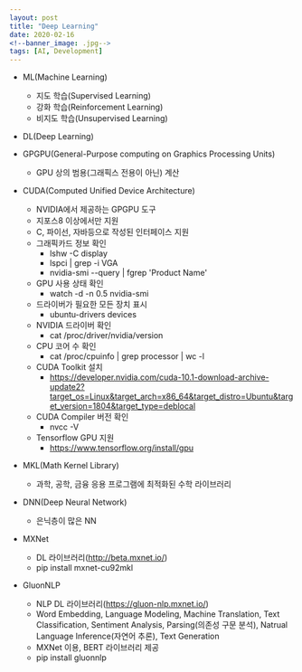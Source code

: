 ```yaml
---
layout: post
title: "Deep Learning"
date: 2020-02-16
<!--banner_image: .jpg-->
tags: [AI, Development]
---
```

* ML(Machine Learning)
	+ 지도 학습(Supervised Learning)
	+ 강화 학습(Reinforcement Learning)
	+ 비지도 학습(Unsupervised Learning)

* DL(Deep Learning)

* GPGPU(General-Purpose computing on Graphics Processing Units)
	+ GPU 상의 범용(그래픽스 전용이 아닌) 계산

* CUDA(Computed Unified Device Architecture)
	+ NVIDIA에서 제공하는 GPGPU 도구
	+ 지포스8 이상에서만 지원
	+ C, 파이선, 자바등으로 작성된 인터페이스 지원
	+ 그래픽카드 정보 확인
		- lshw -C display
		- lspci | grep -i VGA
		- nvidia-smi --query | fgrep 'Product Name'
	+ GPU 사용 상태 확인
		- watch -d -n 0.5 nvidia-smi
	+ 드라이버가 필요한 모든 장치 표시
		- ubuntu-drivers devices
	+ NVIDIA 드라이버 확인
		- cat /proc/driver/nvidia/version
	+ CPU 코어 수 확인
		- cat /proc/cpuinfo | grep processor | wc -l
	+ CUDA Toolkit 설치
		- https://developer.nvidia.com/cuda-10.1-download-archive-update2?target_os=Linux&target_arch=x86_64&target_distro=Ubuntu&target_version=1804&target_type=deblocal
	+ CUDA Compiler 버전 확인
		- nvcc -V
	+ Tensorflow GPU 지원
		- https://www.tensorflow.org/install/gpu

* MKL(Math Kernel Library)
	+ 과학, 공학, 금융 응용 프로그램에 최적화된 수학 라이브러리

* DNN(Deep Neural Network)
	+ 은닉층이 많은 NN

* MXNet
	+ DL 라이브러리(http://beta.mxnet.io/)
	+ pip install mxnet-cu92mkl

* GluonNLP
	+ NLP DL 라이브러리(https://gluon-nlp.mxnet.io/)
	+ Word Embedding, Language Modeling, Machine Translation, Text Classification, Sentiment Analysis, Parsing(의존성 구문 분석), Natrual Language Inference(자연어 추론), Text Generation
	+ MXNet 이용, BERT 라이브러리 제공
	+ pip install gluonnlp
